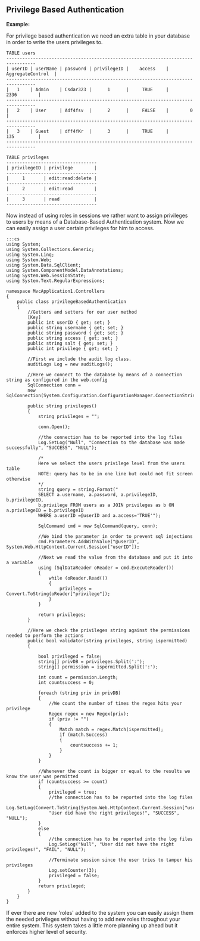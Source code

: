  Privilege Based Authentication
-------

**Example:**

For privilege based authentication we need an extra table in your database in order to write the users privileges to.

```
TABLE users
---------------------------------------------------------------------------------    
| userID | userName | password | privilegeID |    access	| AggregateControl	|
---------------------------------------------------------------------------------   
|   1	 | Admin	| Csdar323 |	  1		 | 	   TRUE		|		2336		|
---------------------------------------------------------------------------------   	
|	2	 | User		| Adf4fsv  |	  2		 |	   FALSE	|		 0			|
---------------------------------------------------------------------------------   
|	3	 | Guest	| dff4fKr  |	  3		 |	   TRUE		|		135			|
---------------------------------------------------------------------------------   

TABLE privileges
----------------------------------   
| privilegeID | privilege 		 |
----------------------------------
|     1	 	  | edit:read:delete |
----------------------------------
|	  2	 	  | edit:read		 |
----------------------------------
|	  3	 	  | read			 |
----------------------------------
```

Now instead of using roles in sessions we rather want to assign privileges to users
by means of a Database-Based Authentication system.
Now we can easily assign a user certain privileges for him to access.

	:::cs
	using System;
	using System.Collections.Generic;
	using System.Linq;
	using System.Web;
	using System.Data.SqlClient;
	using System.ComponentModel.DataAnnotations;
	using System.Web.SessionState;
	using System.Text.RegularExpressions;

	namespace MvcApplication1.Controllers
	{
		public class privilegeBasedAuthentication
		{
			//Getters and setters for our user method
			[Key]
			public int userID { get; set; }
			public string username { get; set; }
			public string password { get; set; }
			public string access { get; set; }
			public string salt { get; set; }
			public int privilege { get; set; }

			//First we include the audit log class.
			auditLogs Log = new auditLogs();

			//Here we connect to the database by means of a connection string as configured in the web.config
			SqlConnection conn =
			new SqlConnection(System.Configuration.ConfigurationManager.ConnectionStrings["users"].ConnectionString);

			public string privileges()
			{
				string privileges = "";

				conn.Open();

				//the connection has to be reported into the log files
				Log.SetLog("Null", "Connection to the database was made successfully", "SUCCESS", "NULL");

				/*
				Here we select the users privilege level from the users table
				NOTE: query has to be in one line but could not fit screen otherwise
				*/
				string query = string.Format("
				SELECT a.username, a.password, a.privilegeID, b.privilegeID,
				b.privilege FROM users as a JOIN privileges as b ON a.privilegeID = b.privilegeID
				WHERE a.userID =@userID and a.access='TRUE'");

				SqlCommand cmd = new SqlCommand(query, conn);

				//We bind the parameter in order to prevent sql injections
				cmd.Parameters.AddWithValue("@userID", System.Web.HttpContext.Current.Session["userID"]);

				//Next we read the value from the database and put it into a variable
				using (SqlDataReader oReader = cmd.ExecuteReader())
				{
					while (oReader.Read())
					{
						privileges = Convert.ToString(oReader["privilege"]);
					}
				}

				return privileges;
			}

			//Here we check the privileges string against the permissions needed to perform the actions
			public bool validator(string privileges, string ispermitted)
			{

				bool privileged = false;
				string[] privDB = privileges.Split(':');
				string[] permission = ispermitted.Split(':');

				int count = permission.Length;
				int countsuccess = 0;

				foreach (string priv in privDB)
				{
					//We count the number of times the regex hits your privilege
					Regex regex = new Regex(priv);
					if (priv != "")
					{
						Match match = regex.Match(ispermitted);
						if (match.Success)
						{
							countsuccess += 1;
						}
					}
				}

				//Whenever the count is bigger or equal to the results we know the user was permitted
				if (countsuccess >= count)
				{
					privileged = true;
					//the connection has to be reported into the log files
					Log.SetLog(Convert.ToString(System.Web.HttpContext.Current.Session["userID"]),
					"User did have the right privileges!", "SUCCESS", "NULL");
				}
				else
				{
					//the connection has to be reported into the log files
					Log.SetLog("Null", "User did not have the right privileges!", "FAIL", "NULL");

					//Terminate session since the user tries to tamper his privileges
					Log.setCounter(3);
					privileged = false;
				}
				return privileged;
			}
		}
	}

If ever there are new 'roles' added to the system you can easily assign them the needed privileges without
having to add new roles throughout your entire system. This system takes a little more planning up ahead but
it enforces higher level of security.
